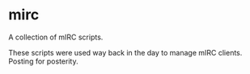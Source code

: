 # mirc
A collection of mIRC scripts.

These scripts were used way back in the day to manage mIRC clients. Posting for posterity.
